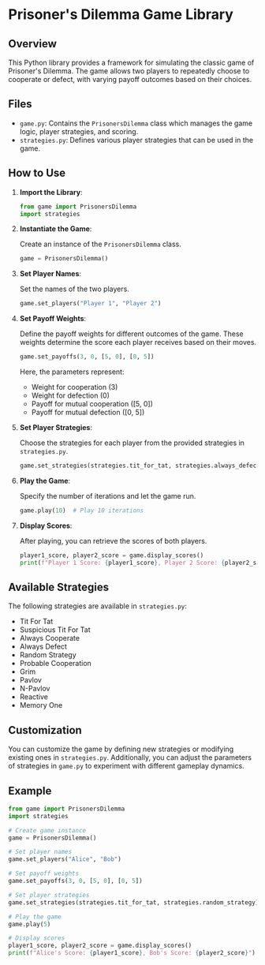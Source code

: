 # Prisoner's Dilemma Game Library

## Overview

This Python library provides a framework for simulating the classic game of Prisoner's Dilemma. The game allows two players to repeatedly choose to cooperate or defect, with varying payoff outcomes based on their choices.

## Files

- `game.py`: Contains the `PrisonersDilemma` class which manages the game logic, player strategies, and scoring.
- `strategies.py`: Defines various player strategies that can be used in the game.

## How to Use

1. **Import the Library**:

    ```python
    from game import PrisonersDilemma
    import strategies
    ```

2. **Instantiate the Game**:

    Create an instance of the `PrisonersDilemma` class.

    ```python
    game = PrisonersDilemma()
    ```

3. **Set Player Names**:

    Set the names of the two players.

    ```python
    game.set_players("Player 1", "Player 2")
    ```

4. **Set Payoff Weights**:

    Define the payoff weights for different outcomes of the game. These weights determine the score each player receives based on their moves.

    ```python
    game.set_payoffs(3, 0, [5, 0], [0, 5])
    ```

    Here, the parameters represent:
    - Weight for cooperation (3)
    - Weight for defection (0)
    - Payoff for mutual cooperation ([5, 0])
    - Payoff for mutual defection ([0, 5])

5. **Set Player Strategies**:

    Choose the strategies for each player from the provided strategies in `strategies.py`.

    ```python
    game.set_strategies(strategies.tit_for_tat, strategies.always_defect)
    ```

6. **Play the Game**:

    Specify the number of iterations and let the game run.

    ```python
    game.play(10)  # Play 10 iterations
    ```

7. **Display Scores**:

    After playing, you can retrieve the scores of both players.

    ```python
    player1_score, player2_score = game.display_scores()
    print(f"Player 1 Score: {player1_score}, Player 2 Score: {player2_score}")
    ```

## Available Strategies

The following strategies are available in `strategies.py`:
- Tit For Tat
- Suspicious Tit For Tat
- Always Cooperate
- Always Defect
- Random Strategy
- Probable Cooperation
- Grim
- Pavlov
- N-Pavlov
- Reactive
- Memory One

## Customization

You can customize the game by defining new strategies or modifying existing ones in `strategies.py`. Additionally, you can adjust the parameters of strategies in `game.py` to experiment with different gameplay dynamics.

## Example

```python
from game import PrisonersDilemma
import strategies

# Create game instance
game = PrisonersDilemma()

# Set player names
game.set_players("Alice", "Bob")

# Set payoff weights
game.set_payoffs(3, 0, [5, 0], [0, 5])

# Set player strategies
game.set_strategies(strategies.tit_for_tat, strategies.random_strategy)

# Play the game
game.play(5)

# Display scores
player1_score, player2_score = game.display_scores()
print(f"Alice's Score: {player1_score}, Bob's Score: {player2_score}")
